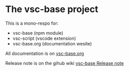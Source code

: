# The vsc-base project

This is a mono-respo for: 

- vsc-base (npm module)
- vsc-script (vscode extension) 
- vsc-base.org (documentation wesite)

All documentation is on [vsc-base.org](http:///vsc-base.org)

Release note is on the gihub wiki [vsc-base Release note](https://github.com/alfnielsen/vsc-base/wiki/Release-notes)
